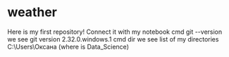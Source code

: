 # weather
Here is my first repository!
Connect it with my notebook
cmd     git --version  we see    git version 2.32.0.windows.1
cmd     dir   we see   list of my directories   C:\Users\Оксана   (where is Data_Science)
